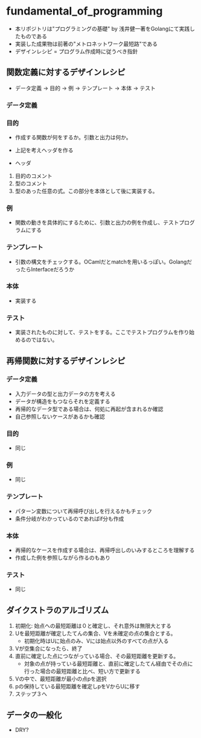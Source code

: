 # fundamental_of_programming

* 本リポジトリは"プログラミングの基礎" by 浅井健一著をGolangにて実践したものである
* 実装した成果物は前著の"メトロネットワーク最短路"である
* デザインレシピ = プログラム作成時に従うべき指針

## 関数定義に対するデザインレシピ
* データ定義 -> 目的 -> 例 -> テンプレート -> 本体 -> テスト

### データ定義

### 目的
* 作成する関数が何をするか。引数と出力は何か。
* 上記を考えヘッダを作る

* ヘッダ
1. 目的のコメント
2. 型のコメント
3. 型のあった任意の式。この部分を本体として後に実装する。

### 例
* 関数の動きを具体的にするために、引数と出力の例を作成し、テストプログラムにする

### テンプレート
* 引数の構文をチェックする。OCamlだとmatchを用いるっぽい。GolangだったらInterfaceだろうか

### 本体
* 実装する

### テスト
* 実装されたものに対して、テストをする。ここでテストプログラムを作り始めるのではない。

## 再帰関数に対するデザインレシピ
### データ定義
* 入力データの型と出力データの方を考える
* データが構造をもつならそれを定義する
* 再帰的なデータ型である場合は、何処に再起が含まれるか確認
* 自己参照しないケースがあるかも確認

### 目的
* 同じ

### 例
* 同じ

### テンプレート
* パターン変数について再帰呼び出しを行えるかもチェック
* 条件分岐がわかっているのであればif分も作成

### 本体
* 再帰的なケースを作成する場合は、再帰呼出しのいみするところを理解する
* 作成した例を参照しながら作るのもあり

### テスト
* 同じ

## ダイクストラのアルゴリズム
1. 初期化: 始点への最短距離は０と確定し、それ意外は無限大とする
2. Uを最短距離が確定したてんの集合、Vを未確定の点の集合とする。
	* 初期化時はUに始点のみ、Vには始点以外のすべての点が入る
3. Vが空集合になったら、終了
4. 直前に確定した点につながっている場合、その最短距離を更新する。
	* 対象の点が持っている最短距離と、直前に確定したてん経由でその点に行った場合の最短距離と比べ、短い方で更新する
5. Vの中で、最短距離が最小の点pを選択
6. pの保持している最短距離を確定しpをVからUに移す
7. ステップ３へ

## データの一般化
* DRY?